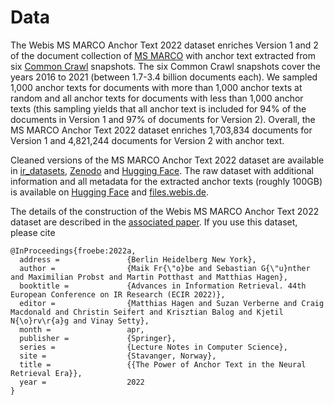 # Data

The Webis MS MARCO Anchor Text 2022 dataset enriches Version 1 and 2 of the document collection of [MS MARCO](https://webis.de/data/webis-ms-marco-anchor-text-22.html) with anchor text extracted from six [Common Crawl](https://commoncrawl.org/) snapshots. The six Common Crawl snapshots cover the years 2016 to 2021 (between 1.7-3.4 billion documents each). We sampled  1,000 anchor texts for documents with more than 1,000 anchor texts at random and all anchor texts for documents with less than 1,000 anchor texts (this sampling yields that all anchor text is included for 94% of the documents in Version 1 and 97% of documents for Version 2). Overall, the MS MARCO Anchor Text 2022 dataset enriches 1,703,834 documents for Version 1 and 4,821,244 documents for Version 2 with anchor text.

Cleaned versions of the MS MARCO Anchor Text 2022 dataset are available in [ir_datasets](https://github.com/allenai/ir_datasets/issues/154), [Zenodo](https://zenodo.org/record/5883456) and [Hugging Face](https://huggingface.co/datasets/webis/ms-marco-anchor-text). The raw dataset with additional information and all metadata for the extracted anchor texts (roughly 100GB) is available on [Hugging Face](https://huggingface.co/datasets/webis/ms-marco-anchor-text/tree/main/ms-marco-v1/anchor-text) and [files.webis.de](https://files.webis.de/data-in-progress/ecir22-anchor-text/anchor-text-samples/).

The details of the construction of the Webis MS MARCO Anchor Text 2022 dataset are described in the [associated paper](https://webis.de/publications.html#froebe_2022a). If you use this dataset, please cite
```
@InProceedings{froebe:2022a,
  address =               {Berlin Heidelberg New York},
  author =                {Maik Fr{\"o}be and Sebastian G{\"u}nther and Maximilian Probst and Martin Potthast and Matthias Hagen},
  booktitle =             {Advances in Information Retrieval. 44th European Conference on IR Research (ECIR 2022)},
  editor =                {Matthias Hagen and Suzan Verberne and Craig Macdonald and Christin Seifert and Krisztian Balog and Kjetil N{\o}rv\r{a}g and Vinay Setty},
  month =                 apr,
  publisher =             {Springer},
  series =                {Lecture Notes in Computer Science},
  site =                  {Stavanger, Norway},
  title =                 {{The Power of Anchor Text in the Neural Retrieval Era}},
  year =                  2022
}
```

